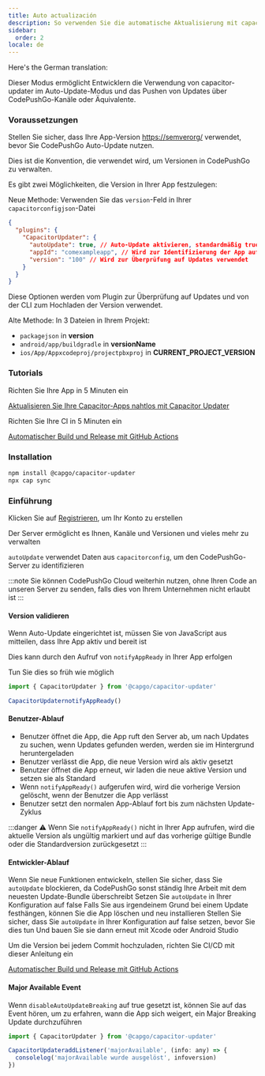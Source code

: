 ```yaml
---
title: Auto actualización
description: So verwenden Sie die automatische Aktualisierung mit capacitor-updater
sidebar:
  order: 2
locale: de
---
```


Here's the German translation:

Dieser Modus ermöglicht Entwicklern die Verwendung von capacitor-updater im Auto-Update-Modus und das Pushen von Updates über CodePushGo-Kanäle oder Äquivalente.

### Voraussetzungen

Stellen Sie sicher, dass Ihre App-Version [https://semverorg/](https://semverorg/) verwendet, bevor Sie CodePushGo Auto-Update nutzen.

Dies ist die Konvention, die verwendet wird, um Versionen in CodePushGo zu verwalten.

Es gibt zwei Möglichkeiten, die Version in Ihrer App festzulegen:

Neue Methode: Verwenden Sie das `version`-Feld in Ihrer `capacitorconfigjson`-Datei

```json
{
  "plugins": {
    "CapacitorUpdater": {
      "autoUpdate": true, // Auto-Update aktivieren, standardmäßig true
      "appId": "comexampleapp", // Wird zur Identifizierung der App auf dem Server verwendet
      "version": "100" // Wird zur Überprüfung auf Updates verwendet
    }
  }
}
```
Diese Optionen werden vom Plugin zur Überprüfung auf Updates und von der CLI zum Hochladen der Version verwendet.

Alte Methode:
In 3 Dateien in Ihrem Projekt:

* `packagejson` in **version**
* `android/app/buildgradle` in **versionName**
* `ios/App/Appxcodeproj/projectpbxproj` in **CURRENT\_PROJECT\_VERSION**

### Tutorials

Richten Sie Ihre App in 5 Minuten ein

[Aktualisieren Sie Ihre Capacitor-Apps nahtlos mit Capacitor Updater](https://capgo.app/blog/update-your-capacitor-apps-seamlessly-using-capacitor-updater)

Richten Sie Ihre CI in 5 Minuten ein

[Automatischer Build und Release mit GitHub Actions](https://capgo.app/blog/automatic-build-and-release-with-github-actions)

### Installation

```bash
npm install @capgo/capacitor-updater
npx cap sync
```

### Einführung

Klicken Sie auf [Registrieren](https://capgo.app), um Ihr Konto zu erstellen

Der Server ermöglicht es Ihnen, Kanäle und Versionen und vieles mehr zu verwalten

`autoUpdate` verwendet Daten aus `capacitorconfig`, um den CodePushGo-Server zu identifizieren

:::note
Sie können CodePushGo Cloud weiterhin nutzen, ohne Ihren Code an unseren Server zu senden, falls dies von Ihrem Unternehmen nicht erlaubt ist
:::

#### Version validieren

Wenn Auto-Update eingerichtet ist, müssen Sie von JavaScript aus mitteilen, dass Ihre App aktiv und bereit ist

Dies kann durch den Aufruf von `notifyAppReady` in Ihrer App erfolgen

Tun Sie dies so früh wie möglich

```ts
import { CapacitorUpdater } from '@capgo/capacitor-updater'

CapacitorUpdaternotifyAppReady()
```

#### Benutzer-Ablauf
* Benutzer öffnet die App, die App ruft den Server ab, um nach Updates zu suchen, wenn Updates gefunden werden, werden sie im Hintergrund heruntergeladen
* Benutzer verlässt die App, die neue Version wird als aktiv gesetzt
* Benutzer öffnet die App erneut, wir laden die neue aktive Version und setzen sie als Standard
* Wenn `notifyAppReady()` aufgerufen wird, wird die vorherige Version gelöscht, wenn der Benutzer die App verlässt
* Benutzer setzt den normalen App-Ablauf fort bis zum nächsten Update-Zyklus

:::danger
⚠️ Wenn Sie `notifyAppReady()` nicht in Ihrer App aufrufen, wird die aktuelle Version als ungültig markiert und auf das vorherige gültige Bundle oder die Standardversion zurückgesetzt
:::

#### Entwickler-Ablauf

Wenn Sie neue Funktionen entwickeln, stellen Sie sicher, dass Sie `autoUpdate` blockieren, da CodePushGo sonst ständig Ihre Arbeit mit dem neuesten Update-Bundle überschreibt
Setzen Sie `autoUpdate` in Ihrer Konfiguration auf false 
Falls Sie aus irgendeinem Grund bei einem Update festhängen, können Sie die App löschen und neu installieren
Stellen Sie sicher, dass Sie `autoUpdate` in Ihrer Konfiguration auf false setzen, bevor Sie dies tun
Und bauen Sie sie dann erneut mit Xcode oder Android Studio

Um die Version bei jedem Commit hochzuladen, richten Sie CI/CD mit dieser Anleitung ein

[Automatischer Build und Release mit GitHub Actions](https://capgo.app/blog/automatic-build-and-release-with-github-actions)

#### Major Available Event

Wenn `disableAutoUpdateBreaking` auf true gesetzt ist, können Sie auf das Event hören, um zu erfahren, wann die App sich weigert, ein Major Breaking Update durchzuführen

```jsx
import { CapacitorUpdater } from '@capgo/capacitor-updater'

CapacitorUpdateraddListener('majorAvailable', (info: any) => {
  consolelog('majorAvailable wurde ausgelöst', infoversion)
})
```
